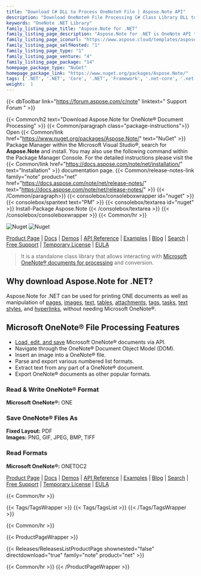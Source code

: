 ```yaml
---
title: "Download C# DLL to Process OneNote® File | Aspose.Note API"
description: "Download OneNote® File Processing C# Class Library DLL to load, edit & save ONE format. Access DOM, insert graphic, extract text, & convert ONE to PDF & images."
keywords: "OneNote .NET Library"
family_listing_page_title: "Aspose.Note for .NET"
family_listing_page_description: "Aspose.Note for .NET is OneNote API that enables the developers to dynamically read, write and modify Microsoft OneNote files in any type of .NET application. The API allows to load ONE files, manipulate the elements of OneNote books and then export to ONE, PNG, GIF, JPEG, BMP, HTML or PDF formats."
family_listing_page_iconurl: "https://www.aspose.cloud/templates/aspose/App_Themes/V3/images/note/272x272/aspose_note-for-net-min.png"
family_listing_page_selfHosted: "1"
family_listing_page_type: "1"
family_listing_page_venture: "4"
family_listing_page_package: "14"
homepage_package_type: "NuGet"
homepage_package_link: "https://www.nuget.org/packages/Aspose.Note/"
tags: ['.NET', '.NET', 'Core', '.NET', 'Framework', '.net-core', '.net-standard', '.netcore', '.netstandard', '.netstandard2.0', 'API', 'ASP.NET', 'aspnetcore', 'Aspose', 'Aspose.Note', 'Aspose.Total', 'Assembly', 'C#', 'Component', 'Conholdate', 'Conholdate.Total', 'Core', 'cross-platform', 'csharp', 'Document', 'dom', 'dom-navigation', 'dotnet', 'dotnet-core', 'dotnet-standard', 'dotnetcore', 'dotnetframework', 'dotnetstandard', 'extract', 'Fast', 'forms', 'Framework', 'image', 'Library', 'Microsoft', 'mvc', 'net-core', 'net-standard', 'netcore', 'netstandard', 'netstandard2.0', 'notes', 'office', 'one', 'one-to-bmp', 'one-to-gif', 'one-to-image', 'one-to-jpeg', 'one-to-pdf', 'one-to-png', 'one-to-tiff', 'onenote', 'onetoc2', 'rendering', 'security', 'Standard', 'table', 'text', 'VisualStudio', 'Windows-Forms', 'winforms']
weight:  1
---
```


{{< dbToolbar link="https://forum.aspose.com/c/note" linktext=" Support Forum " >}}

{{< Common/h2 text="Download Aspose.Note for OneNote® Document Processing"  >}}
{{< Common/paragraph class="package-instructions">}}
Open {{< Common/link href="https://www.nuget.org/packages/Aspose.Note/" text="NuGet"  >}} Package Manager within the Microsoft Visual Studio&reg;, search for <b>Aspose.Note</b> and install. You may also use the following command within the Package Manager Console. For the detailed instructions please visit the {{< Common/link href="https://docs.aspose.com/note/net/installation/" text="Installation"  >}} documentation page.
{{< Common/release-notes-link family="note" product="net" href="https://docs.aspose.com/note/net/release-notes/" text="https://docs.aspose.com/note/net/release-notes/"  >}}
{{< /Common/paragraph>}}
{{< consolebox/consoleboxwrapper id="nuget" >}}
       {{< consolebox/spantext text="PM" >}}
       {{< consolebox/textarea id="nuget" >}} Install-Package Aspose.Note {{< /consolebox/textarea >}}
{{< /consolebox/consoleboxwrapper >}}
{{< Common/hr >}}

![Nuget](https://img.shields.io/nuget/v/Aspose.Note) ![Nuget](https://img.shields.io/nuget/dt/Aspose.Note?label=nuget%20downloads)

[Product Page](https://products.aspose.com/note/net/) | [Docs](https://docs.aspose.com/note/net/) | [Demos](https://products.aspose.app/note/family) | [API Reference](https://reference.aspose.com/note/net/) | [Examples](https://github.com/aspose-note/Aspose.Note-for-.NET) | [Blog](https://blog.aspose.com/category/note/) | [Search](https://search.aspose.com/) | [Free Support](https://forum.aspose.com/c/note) | [Temporary License](https://purchase.aspose.com/temporary-license) | [EULA](https://about.aspose.com/legal/eula/)

> It is a standalone class library that allows interacting with [Microsoft OneNote&reg; documents for processing](https://products.aspose.com/note/net/) and conversion.

## Why download Aspose.Note for .NET?

Aspose.Note for .NET can be used for printing ONE documents as well as manipulation of [pages](https://docs.aspose.com/note/net/working-with-pages/), [images](https://docs.aspose.com/note/net/working-with-images/), [text](https://docs.aspose.com/note/net/working-with-text/), [tables](https://docs.aspose.com/note/net/working-with-tables/), [attachments](https://docs.aspose.com/note/net/working-with-attachments/), [tags](https://docs.aspose.com/note/net/working-with-tags/), [tasks](https://docs.aspose.com/note/net/working-with-tasks/), [text styles](https://docs.aspose.com/note/net/working-with-text-styles/), and [hyperlinks](https://docs.aspose.com/note/net/working-with-hyperlinks/), without needing Microsoft OneNote&reg;.

## Microsoft OneNote&reg; File Processing Features

- [Load, edit, and save](https://docs.aspose.com/note/net/loading-saving-and-converting/) Microsoft OneNote&reg; documents via API.
- Navigate through the OneNote&reg; Document Object Model (DOM).
- Insert an image into a OneNote&reg; file.
- Parse and export various numbered list formats.
- Extract text from any part of a OneNote&reg; document.
- Export OneNote&reg; documents as other popular formats.

### Read & Write OneNote&reg; Format

**Microsoft OneNote&reg;:** ONE

### Save OneNote&reg; Files As

**Fixed Layout:** PDF\
**Images:** PNG, GIF, JPEG, BMP, TIFF

### Read Formats

**Microsoft OneNote&reg;:** ONETOC2

[Product Page](https://products.aspose.com/note/net/) | [Docs](https://docs.aspose.com/note/net/) | [Demos](https://products.aspose.app/note/family) | [API Reference](https://reference.aspose.com/note/net/) | [Examples](https://github.com/aspose-note/Aspose.Note-for-.NET) | [Blog](https://blog.aspose.com/category/note/) | [Search](https://search.aspose.com/) | [Free Support](https://forum.aspose.com/c/note) | [Temporary License](https://purchase.aspose.com/temporary-license) | [EULA](https://about.aspose.com/legal/eula/)

{{< Common/hr >}}

{{< Tags/TagsWrapper >}}
 {{< Tags/TagsList >}}
{{< /Tags/TagsWrapper >}}

{{< Common/hr >}}

{{< ProductPageWrapper >}}
<!-- ReleasesListProductPage-->
   {{< Releases/ReleasesListProductPage shownested="false"  directdownload="true" family="note" product="net" >}}
<!-- /ReleasesListProductPage-->
{{< Common/hr >}}
{{< /ProductPageWrapper >}}
